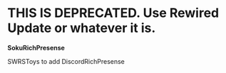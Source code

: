 # **THIS IS DEPRECATED**. Use Rewired Update or whatever it is.

**SokuRichPresense**

SWRSToys to add DiscordRichPresense
